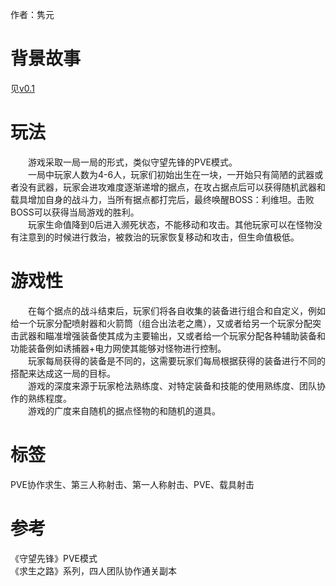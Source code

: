 作者：隽元

# 背景故事

见[v0.1](v0.1.md)

# 玩法

&emsp;&emsp;游戏采取一局一局的形式，类似守望先锋的PVE模式。   
&emsp;&emsp;一局中玩家人数为4-6人，玩家们初始出生在一块，一开始只有简陋的武器或者没有武器，玩家会进攻难度逐渐递增的据点，在攻占据点后可以获得随机武器和载具增加自身的战斗力，当所有据点都打完后，最终唤醒BOSS：利维坦。击败BOSS可以获得当局游戏的胜利。  
&emsp;&emsp;玩家生命值降到0后进入濒死状态，不能移动和攻击。其他玩家可以在怪物没有注意到的时候进行救治，被救治的玩家恢复移动和攻击，但生命值极低。

# 游戏性

&emsp;&emsp;在每个据点的战斗结束后，玩家们将各自收集的装备进行组合和自定义，例如给一个玩家分配喷射器和火箭筒（组合出法老之鹰），又或者给另一个玩家分配突击武器和瞄准增强装备使其成为主要输出，又或者给一个玩家分配各种辅助装备和功能装备例如诱捕器+电力网使其能够对怪物进行控制。  
&emsp;&emsp;玩家每局获得的装备是不同的，这需要玩家们每局根据获得的装备进行不同的搭配来达成这一局的目标。  
&emsp;&emsp;游戏的深度来源于玩家枪法熟练度、对特定装备和技能的使用熟练度、团队协作的熟练程度。  
&emsp;&emsp;游戏的广度来自随机的据点怪物的和随机的道具。  

# 标签

PVE协作求生、第三人称射击、第一人称射击、PVE、载具射击

# 参考  

《守望先锋》PVE模式  
《求生之路》系列，四人团队协作通关副本

